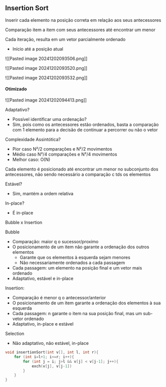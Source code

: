 ## Insertion Sort

Inserir cada elemento na posição correta em relação aos seus antecessores

Comparação item a item com seus antecessores até encontrar um menor

Cada iteração, resulta em um vetor parcialmente ordenado
- Início até a posição atual


![[Pasted image 20241202093506.png]]

![[Pasted image 20241202093520.png]]

![[Pasted image 20241202093532.png]]

#### **Otimizado**

![[Pasted image 20241202094413.png]]

Adaptativo?
- Possível identificar uma ordenação?
- Sim, pois como os antecessores estão ordenados, basta a comparação com 1 elemento para a decisão de continuar a percorrer ou não o vetor

Complexidade Assintótica?
- Pior caso N²/2 comparações e N²/2 movimentos
- Médio caso N²/4 comparações e N²/4 movimentos
- Melhor caso: O(N) 

Cada elemento é posicionado até encontrar um menor no subconjunto dos antecessores, não sendo necessário a comparação c tds os elementos

Estável? 
- Sim, mantém a ordem relativa

In-place?
- É in-place


Bubble x Insertion

Bubble
- Comparação: maior q o sucessor/proximo
- O posicionamento de um item não garante a ordenação dos outros elementos
	- Garante que os elementos à esquerda sejam menores
	- Não necessariamente ordenados a cada passagem
- Cada passagem: um elemento na posição final e um vetor mais ordenado
- Adaptativo, estável e in-place

Insertion:
- Comparação é menor q o antecessor/anterior
- O posicionamento de um item garante a ordenação dos elementos à sua esquerda
- Cada passagem: n garante o item na sua posição final, mas um sub-vetor ordenado
- Adaptativo, in-place e estável

Selection
- Não adaptativo, não estável, in-place










```C
void insertionSort(int v[], int l, int r){
	for (int i=l+1; i<=r; i++){
		for (int j = i; j>l && v[j] < v[j-1]; j++){
			exch(v[j], v[j-1])
		}
	}
}
```